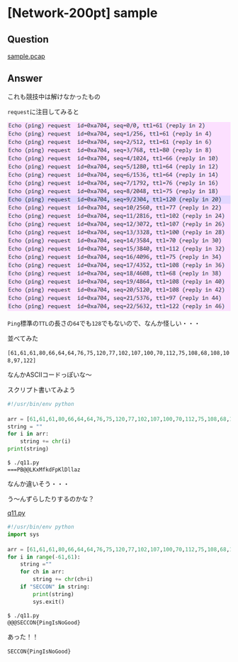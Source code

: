 # [Network-200pt] sample

## Question

[sample.pcap](sample.pcap)

## Answer

これも競技中は解けなかったもの

`request`に注目してみると

![img](img.png)

`Ping`標準の`TTL`の長さの`64`でも`128`でもないので、なんか怪しい・・・

並べてみた

`[61,61,61,80,66,64,64,76,75,120,77,102,107,100,70,112,75,108,68,108,108,97,122]`

なんかASCIIコードっぽいな～

スクリプト書いてみよう

```python
#!/usr/bin/env python

arr = [61,61,61,80,66,64,64,76,75,120,77,102,107,100,70,112,75,108,68,108,108,97,122]
string = ""
for i in arr:
	string += chr(i)
print(string)
```

```plane
$ ./q11.py
===PB@@LKxMfkdFpKlDllaz
```

なんか違いそう・・・

う～んずらしたりするのかな？

[q11.py](q11.py)

```python
#!/usr/bin/env python
import sys

arr = [61,61,61,80,66,64,64,76,75,120,77,102,107,100,70,112,75,108,68,108,108,97,122]
for i in range(-61,61):
	string =""
	for ch in arr:
		string += chr(ch+i)
	if "SECCON" in string:
		print(string)
		sys.exit()
```

```plane
$ ./q11.py
@@@SECCON{PingIsNoGood}
```

あった！！

`SECCON{PingIsNoGood}`